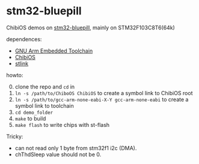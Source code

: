 stm32-bluepill
===

ChibiOS demos on [stm32-bluepill](http://wiki.stm32duino.com/index.php?title=Blue_Pill), mainly on STM32F103C8T6(64k)

dependences:

* [GNU Arm Embedded Toolchain](https://developer.arm.com/open-source/gnu-toolchain/gnu-rm)
* [ChibiOS](http://www.chibios.org)
* [stlink](https://github.com/texane/stlink)

howto:

0. clone the repo and `cd` in
1. `ln -s /path/to/ChiboOS ChibiOS` to create a symbol link to ChibiOS root
2. `ln -s /path/to/gcc-arm-none-eabi-X-Y gcc-arm-none-eabi` to create a symbol link to toolchain
3. `cd demo_folder`
4. `make` to build
5. `make flash` to write chips with st-flash


Tricky:

* can not read only 1 byte from stm32f1 i2c (DMA).
* chThdSleep value should not be 0.
